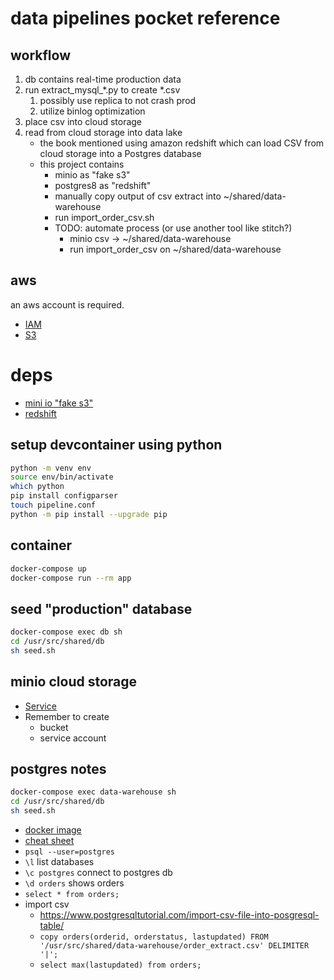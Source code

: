 # data pipelines pocket reference

## workflow
1. db contains real-time production data
2. run extract_mysql_*.py to create *.csv
   1. possibly use replica to not crash prod
   2. utilize binlog optimization
3. place csv into cloud storage
4. read from cloud storage into data lake
   - the book mentioned using amazon redshift which can load CSV from cloud storage into a Postgres database
   - this project contains
     - minio as "fake s3"
     - postgres8 as "redshift"
     - manually copy output of csv extract into ~/shared/data-warehouse
     - run import_order_csv.sh
     - TODO: automate process (or use another tool like stitch?)
       - minio csv -> ~/shared/data-warehouse
       - run import_order_csv on ~/shared/data-warehouse

## aws
an aws account is required.
- [IAM](https://console.aws.amazon.com/iamv2/home?#/home)
- [S3](https://s3.console.aws.amazon.com/s3/buckets)

# deps
- [mini io "fake s3"](https://hub.docker.com/r/minio/minio/#test-using-minio-client-mc)
- [redshift]()
  

## setup devcontainer using python
```bash
python -m venv env
source env/bin/activate
which python
pip install configparser
touch pipeline.conf
python -m pip install --upgrade pip
```

## container
```bash
docker-compose up 
docker-compose run --rm app
```

## seed "production" database 
```bash
docker-compose exec db sh
cd /usr/src/shared/db
sh seed.sh
```

## minio cloud storage
- [Service](http://localhost:9001/)
- Remember to create 
  - bucket
  - service account


## postgres notes
```bash
docker-compose exec data-warehouse sh
cd /usr/src/shared/db
sh seed.sh
```
- [docker image](https://hub.docker.com/_/postgres)
- [cheat sheet](https://gist.github.com/Kartones/dd3ff5ec5ea238d4c546)
- `psql --user=postgres`
- `\l` list databases
- `\c postgres` connect to postgres db
- `\d orders` shows orders
- `select * from orders;`
- import csv
  - https://www.postgresqltutorial.com/import-csv-file-into-posgresql-table/
  - `copy orders(orderid, orderstatus, lastupdated) FROM '/usr/src/shared/data-warehouse/order_extract.csv' DELIMITER '|';`
  - `select max(lastupdated) from orders;`